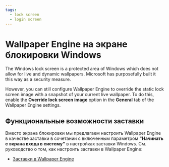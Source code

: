 ```yaml
---
tags:
  - lock screen
  - login screen
---
```


# Wallpaper Engine на экране блокировки Windows

The Windows lock screen is a protected area of Windows which does not allow for live and dynamic wallpapers. Microsoft has purposefully built it this way as a security measure.

However, you can still configure Wallpaper Engine to override the static lock screen image with a snapshot of your current live wallpaper. To do this, enable the **Override lock screen image** option in the **General** tab of the Wallpaper Engine settings.

## Функциональные возможности заставки

Вместо экрана блокировки мы предлагаем настроить Wallpaper Engine в качестве заставки в сочетании с включенным параметром **"Начинать с экрана входа в систему"** в настройках заставки Windows. См. руководство о том, как настроить заставки в Wallpaper Engine:

* [Заставки в Wallpaper Engine](/functionality/screensaver.html)